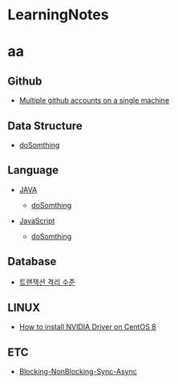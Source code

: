 # LearningNotes  
# aa
## Github

  * [Multiple github accounts on a single machine](https://github.com/sunnkis/LearningNotes/blob/master/Gihub/Multiple%20github%20accounts%20on%20a%20single%20machine.md)

## Data Structure

  * [doSomthing]()

## Language

  * [JAVA]()
    * [doSomthing]()
    
  * [JavaScript]()
    * [doSomthing]()

## Database

  * [트랜잭션 격리 수준](https://github.com/sunnkis/LearningNotes/blob/master/Database/%ED%8A%B8%EB%9E%9C%EC%9E%AD%EC%85%98%20%EA%B2%A9%EB%A6%AC%20%EC%88%98%EC%A4%80.md)
  
## LINUX

  * [How to install NVIDIA Driver on CentOS 8](https://github.com/sunnkis/LearningNotes/blob/master/LINUX/CentOS/How%20to%20install%20NVIDIA%20Driver%20on%20CentOS%208.md)
  
## ETC

  * [Blocking-NonBlocking-Sync-Async](https://github.com/sunnkis/LearningNotes/blob/master/ETC/Blocking-NonBlocking-Sync-Async.md)
